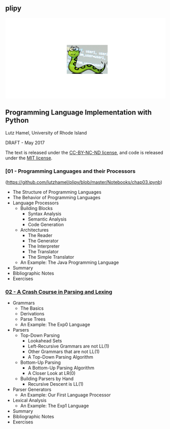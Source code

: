 
## plipy

![cover image](cover-image.gif)

## Programming Language Implementation with Python
Lutz Hamel, University of Rhode Island

DRAFT - May 2017

The text is released under the [CC-BY-NC-ND license](https://creativecommons.org/licenses/by-nc-nd/3.0/us/legalcode), and code is released under the [MIT license](https://opensource.org/licenses/MIT).

### [01 - Programming Languages and their Processors 
(https://github.com/lutzhamel/plipy/blob/master/Notebooks/chap03.ipynb)
<!-- (https://nbviewer.jupyter.org/github/lutzhamel/plipy/blob/master/Notebooks/chap01.ipynb) -->
- The Structure of Programming Languages
- The Behavior of Programming Languages
- Language Processors
  - Building Blocks
    - Syntax Analysis
    - Semantic Analysis
    - Code Generation
  - Architectures
    - The Reader
    - The Generator
    - The Interpreter
    - The Translator
    - The Simple Translator
  - An Example: The Java Programming Language
- Summary
- Bibliographic Notes
- Exercises

### [02 - A Crash Course in Parsing and Lexing](https://nbviewer.jupyter.org/github/lutzhamel/plipy/blob/master/Notebooks/chap02.ipynb)
- Grammars
  - The Basics
  - Derivations
  - Parse Trees
  - An Example: The Exp0 Language
- Parsers
  - Top-Down Parsing
    - Lookahead Sets
    - Left-Recursive Grammars are not LL(1)
    - Other Grammars that are not LL(1)
    - A Top-Down Parsing Algorithm
  - Bottom-Up Parsing
    - A Bottom-Up Parsing Algorithm
    - A Closer Look at LR(0)
  - Building Parsers by Hand
    - Recursive Descent is LL(1)
- Parser Generators
  - An Example: Our First Language Processor
- Lexical Analysis
  - An Example: The Exp1 Language
- Summary
- Bibliographic Notes
- Exercises

